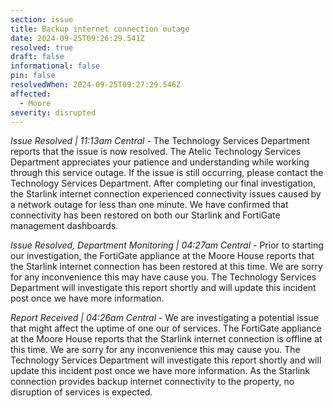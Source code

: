 ```yaml
---
section: issue
title: Backup internet connection outage
date: 2024-09-25T09:26:29.541Z
resolved: true
draft: false
informational: false
pin: false
resolvedWhen: 2024-09-25T09:27:29.546Z
affected:
  - Moore
severity: disrupted
---
```

*Issue Resolved | 11:13am Central* - The Technology Services Department reports that the issue is now resolved. The Atelic Technology Services Department appreciates your patience and understanding while working through this service outage. If the issue is still occurring, please contact the Technology Services Department. After completing our final investigation, the Starlink internet connection experienced connectivity issues caused by a network outage for less than one minute. We have confirmed that connectivity has been restored on both our Starlink and FortiGate management dashboards.

*Issue Resolved, Department Monitoring | 04:27am Central* - Prior to starting our investigation, the FortiGate appliance at the Moore House reports that the Starlink internet connection has been restored at this time. We are sorry for any inconvenience this may have cause you. The Technology Services Department will investigate this report shortly and will update this incident post once we have more information.

*Report Received | 04:26am Central* - We are investigating a potential issue that might affect the uptime of one our of services. The FortiGate appliance at the Moore House reports that the Starlink internet connection is offline at this time. We are sorry for any inconvenience this may cause you. The Technology Services Department will investigate this report shortly and will update this incident post once we have more information. As the Starlink connection provides backup internet connectivity to the property, no disruption of services is expected.